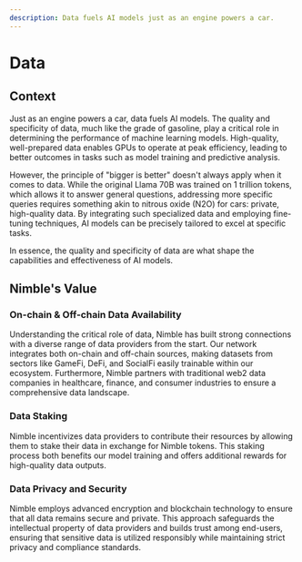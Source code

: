 ```yaml
---
description: Data fuels AI models just as an engine powers a car.
---
```


# Data

## Context

Just as an engine powers a car, data fuels AI models. The quality and specificity of data, much like the grade of gasoline, play a critical role in determining the performance of machine learning models. High-quality, well-prepared data enables GPUs to operate at peak efficiency, leading to better outcomes in tasks such as model training and predictive analysis.

However, the principle of "bigger is better" doesn't always apply when it comes to data. While the original Llama 70B was trained on 1 trillion tokens, which allows it to answer general questions, addressing more specific queries requires something akin to nitrous oxide (N2O) for cars: private, high-quality data. By integrating such specialized data and employing fine-tuning techniques, AI models can be precisely tailored to excel at specific tasks.

In essence, the quality and specificity of data are what shape the capabilities and effectiveness of AI models.

## Nimble's Value

### On-chain & Off-chain Data Availability

Understanding the critical role of data, Nimble has built strong connections with a diverse range of data providers from the start. Our network integrates both on-chain and off-chain sources, making datasets from sectors like GameFi, DeFi, and SocialFi easily trainable within our ecosystem. Furthermore, Nimble partners with traditional web2 data companies in healthcare, finance, and consumer industries to ensure a comprehensive data landscape.

### Data Staking

Nimble incentivizes data providers to contribute their resources by allowing them to stake their data in exchange for Nimble tokens. This staking process both benefits our model training and offers additional rewards for high-quality data outputs.

### Data Privacy and Security

Nimble employs advanced encryption and blockchain technology to ensure that all data remains secure and private. This approach safeguards the intellectual property of data providers and builds trust among end-users, ensuring that sensitive data is utilized responsibly while maintaining strict privacy and compliance standards.
